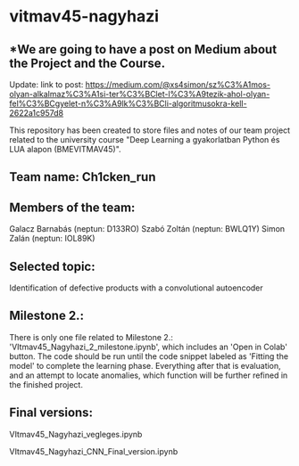 # vitmav45-nagyhazi

## *We are going to have a post on Medium about the Project and the Course.
Update: link to post: https://medium.com/@xs4simon/sz%C3%A1mos-olyan-alkalmaz%C3%A1si-ter%C3%BClet-l%C3%A9tezik-ahol-olyan-fel%C3%BCgyelet-n%C3%A9lk%C3%BCli-algoritmusokra-kell-2622a1c957d8

This repository has been created to store files and notes of our team project related to the university course "Deep Learning a gyakorlatban Python és LUA alapon (BMEVITMAV45)".

## Team name: 	Ch1cken_run

## Members of the team:

Galacz Barnabás (neptun: D133RO)
Szabó Zoltán (neptun: BWLQ1Y)
Simon Zalán (neptun: IOL89K)

## Selected topic:
Identification of defective products with a convolutional autoencoder


## Milestone 2.:

There is only one file related to Milestone 2.: 'VItmav45_Nagyhazi_2_milestone.ipynb', which includes an 'Open in Colab' button.
The code should be run until the code snippet labeled as 'Fitting the model' to complete the learning phase.
Everything after that is evaluation, and an attempt to locate anomalies, which function will be further refined in the finished project.


## Final versions:

VItmav45_Nagyhazi_vegleges.ipynb

VItmav45_Nagyhazi_CNN_Final_version.ipynb
